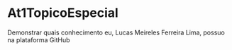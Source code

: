 # At1TopicoEspecial
Demonstrar quais conhecimento eu, Lucas Meireles Ferreira Lima, possuo na plataforma GitHub
